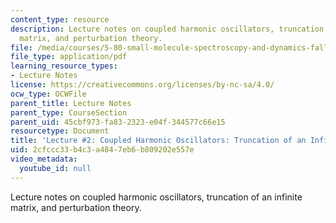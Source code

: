```yaml
---
content_type: resource
description: Lecture notes on coupled harmonic oscillators, truncation of an infinite
  matrix, and perturbation theory.
file: /media/courses/5-80-small-molecule-spectroscopy-and-dynamics-fall-2008/2cfccc33b4c3a4847eb6b809202e557e_02_580ln_08.pdf
file_type: application/pdf
learning_resource_types:
- Lecture Notes
license: https://creativecommons.org/licenses/by-nc-sa/4.0/
ocw_type: OCWFile
parent_title: Lecture Notes
parent_type: CourseSection
parent_uid: 45cbf973-fa83-2323-e04f-344577c66e15
resourcetype: Document
title: 'Lecture #2: Coupled Harmonic Oscillators: Truncation of an Infinite Matrix'
uid: 2cfccc33-b4c3-a484-7eb6-b809202e557e
video_metadata:
  youtube_id: null
---
```

Lecture notes on coupled harmonic oscillators, truncation of an infinite matrix, and perturbation theory.